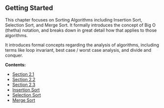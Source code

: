## Getting Started

This chapter focuses on Sorting Algorithms including Insertion Sort, Selection Sort, and Merge Sort. It formally introduces the concept of Big O (thetha) notation, and breaks down in great detail how that applies to those algorithms.

It introduces formal concepts regarding the analysis of algorithms, including terms like loop invariant, best case / worst case analysis, and divide and conquer.

**Contents:**
- [Section 2.1](#)
- [Section 2.2](#)
- [Section 2.3](#)
- [Insertion Sort](#)
- [Selection Sort](#)
- [Merge Sort](#)
